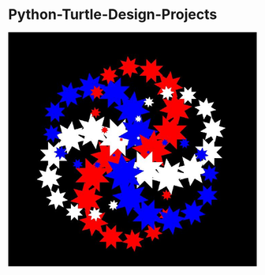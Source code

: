 # Python-Turtle-Design-Projects
<img src = "https://github.com/sarafrench1/Python-Turtle-Design-Projects/blob/master/MyDesign.JPG">

